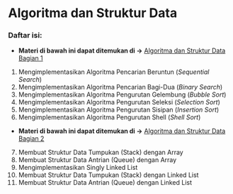 # Algoritma dan Struktur Data

### Daftar isi:

- **Materi di bawah ini dapat ditemukan di ->** [Algoritma dan Struktur Data Bagian 1](/Materi/Algoritma_dan_Struktur_Data_Bagian_1.md)

1. Mengimplementasikan Algoritma Pencarian Beruntun (*Sequential Search*)
2. Mengimplementasikan Algoritma Pencarian Bagi-Dua (*Binary Search*)
3. Mengimplementasikan Algoritma Pengurutan Gelembung (*Bubble Sort*)
4. Mengimplementasikan Algoritma Pengurutan Seleksi (*Selection Sort*)
5. Mengimplementasikan Algoritma Pengurutan Sisipan (*Insertion Sort*)
6. Mengimplementasikan Algoritma Pengurutan Shell (*Shell Sort*)

- **Materi di bawah ini dapat ditemukan di ->** [Algoritma dan Struktur Data Bagian 2](/Materi/Algoritma_dan_Struktur_Data_Bagian_2.md)

7. Membuat Struktur Data Tumpukan (Stack) dengan Array
8. Membuat Struktur Data Antrian (Queue) dengan Array
9. Mengimplementasikan Singly Linked List
10. Membuat Struktur Data Tumpukan (Stack) dengan Linked List
11. Membuat Struktur Data Antrian (Queue) dengan Linked List

